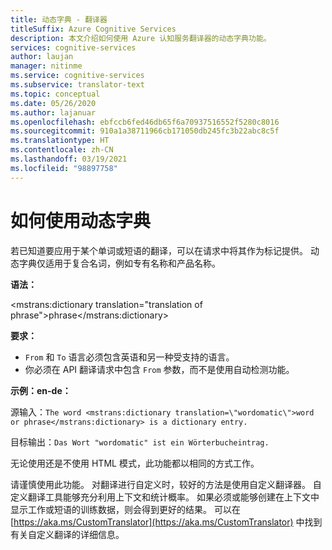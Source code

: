 ```yaml
---
title: 动态字典 - 翻译器
titleSuffix: Azure Cognitive Services
description: 本文介绍如何使用 Azure 认知服务翻译器的动态字典功能。
services: cognitive-services
author: laujan
manager: nitinme
ms.service: cognitive-services
ms.subservice: translator-text
ms.topic: conceptual
ms.date: 05/26/2020
ms.author: lajanuar
ms.openlocfilehash: ebfccb6fed46db65f6a70937516552f5280c8016
ms.sourcegitcommit: 910a1a38711966cb171050db245fc3b22abc8c5f
ms.translationtype: HT
ms.contentlocale: zh-CN
ms.lasthandoff: 03/19/2021
ms.locfileid: "98897758"
---
```

# <a name="how-to-use-a-dynamic-dictionary"></a>如何使用动态字典

若已知道要应用于某个单词或短语的翻译，可以在请求中将其作为标记提供。 动态字典仅适用于复合名词，例如专有名称和产品名称。

**语法：**

<mstrans:dictionary translation="translation of phrase">phrase</mstrans:dictionary>

**要求：**

* `From` 和 `To` 语言必须包含英语和另一种受支持的语言。 
* 你必须在 API 翻译请求中包含 `From` 参数，而不是使用自动检测功能。 

**示例：en-de：**

源输入：`The word <mstrans:dictionary translation=\"wordomatic\">word or phrase</mstrans:dictionary> is a dictionary entry.`

目标输出：`Das Wort "wordomatic" ist ein Wörterbucheintrag.`

无论使用还是不使用 HTML 模式，此功能都以相同的方式工作。

请谨慎使用此功能。 对翻译进行自定义时，较好的方法是使用自定义翻译器。 自定义翻译工具能够充分利用上下文和统计概率。 如果必须或能够创建在上下文中显示工作或短语的训练数据，则会得到更好的结果。 可以在 [https://aka.ms/CustomTranslator](https://aka.ms/CustomTranslator) 中找到有关自定义翻译的详细信息。
